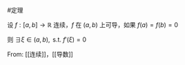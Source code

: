 #定理

设 $f:[a,b]\to \mathbb{R}$ 连续，$f$ 在 $(a,b)$ 上可导，如果 $f(a)=f(b)=0$

则 $\exists \xi \in(a,b),\text{ s.t. } f'(\xi)=0$

From: [[连续]]，[[导数]]
